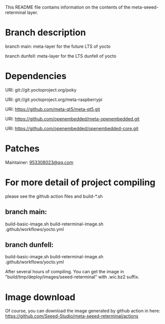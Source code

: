 This README file contains information on the contents of the meta-seeed-reterminal layer.

# Branch description

branch main: meta-layer for the future LTS of yocto

branch dunfell: meta-layer for the LTS dunfell of yocto

# Dependencies

  URI: git://git.yoctoproject.org/poky

  URI: git://git.yoctoproject.org/meta-raspberrypi

  URI: https://github.com/meta-qt5/meta-qt5.git

  URI: https://github.com/openembedded/meta-openembedded.git

  URI: https://github.com/openembedded/openembedded-core.git

# Patches

Maintainer: 953308023@qq.com

# For more detail of project compiling

please see the github action files and build-*.sh

## branch main: 

build-basic-image.sh 
build-reterminal-image.sh 
.github/workflows/yocto.yml

## branch dunfell: 

build-basic-image.sh 
build-reterminal-image.sh 
.github/workflows/yocto.yml

After several hours of compiling.
You can get the image in "build/tmp/deploy/images/seeed-reterminal"
with  .wic.bz2 suffix.

# Image download
Of course, you can download the image generated by github action in here:
https://github.com/Seeed-Studio/meta-seeed-reterminal/actions

